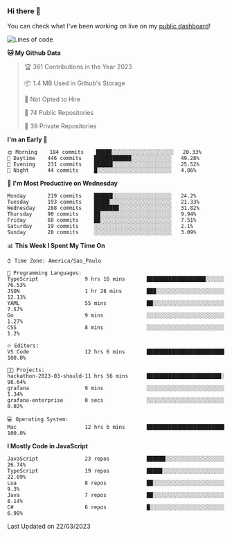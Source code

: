 ### Hi there 👋

<!--
**guicaulada/guicaulada** is a ✨ _special_ ✨ repository because its `README.md` (this file) appears on your GitHub profile.

Here are some ideas to get you started:

- 🔭 I’m currently working on ...
- 🌱 I’m currently learning ...
- 👯 I’m looking to collaborate on ...
- 🤔 I’m looking for help with ...
- 💬 Ask me about ...
- 📫 How to reach me: ...
- 😄 Pronouns: ...
- ⚡ Fun fact: ...
-->

You can check what I've been working on live on my [public dashboard](https://guicaulada.grafana.net/public-dashboards/7b7f644500ec4e6cb5d7a4e7b5ed0dab)!

<!--START_SECTION:waka-->
![Lines of code](https://img.shields.io/badge/From%20Hello%20World%20I%27ve%20Written-9.5%20million%20lines%20of%20code-blue)

**🐱 My Github Data** 

> 🏆 361 Contributions in the Year 2023
 > 
> 📦 1.4 MB Used in Github's Storage 
 > 
> 🚫 Not Opted to Hire
 > 
> 📜 74 Public Repositories 
 > 
> 🔑 39 Private Repositories  
 > 
**I'm an Early 🐤** 

```text
🌞 Morning    184 commits    █████░░░░░░░░░░░░░░░░░░░░   20.33% 
🌆 Daytime    446 commits    ████████████░░░░░░░░░░░░░   49.28% 
🌃 Evening    231 commits    ██████░░░░░░░░░░░░░░░░░░░   25.52% 
🌙 Night      44 commits     █░░░░░░░░░░░░░░░░░░░░░░░░   4.86%

```
📅 **I'm Most Productive on Wednesday** 

```text
Monday       219 commits    ██████░░░░░░░░░░░░░░░░░░░   24.2% 
Tuesday      193 commits    █████░░░░░░░░░░░░░░░░░░░░   21.33% 
Wednesday    288 commits    ████████░░░░░░░░░░░░░░░░░   31.82% 
Thursday     90 commits     ██░░░░░░░░░░░░░░░░░░░░░░░   9.94% 
Friday       68 commits     ██░░░░░░░░░░░░░░░░░░░░░░░   7.51% 
Saturday     19 commits     ░░░░░░░░░░░░░░░░░░░░░░░░░   2.1% 
Sunday       28 commits     ░░░░░░░░░░░░░░░░░░░░░░░░░   3.09%

```


📊 **This Week I Spent My Time On** 

```text
⌚︎ Time Zone: America/Sao_Paulo

💬 Programming Languages: 
TypeScript               9 hrs 16 mins       ███████████████████░░░░░░   76.53% 
JSON                     1 hr 28 mins        ███░░░░░░░░░░░░░░░░░░░░░░   12.13% 
YAML                     55 mins             ██░░░░░░░░░░░░░░░░░░░░░░░   7.57% 
Go                       9 mins              ░░░░░░░░░░░░░░░░░░░░░░░░░   1.27% 
CSS                      8 mins              ░░░░░░░░░░░░░░░░░░░░░░░░░   1.2%

🔥 Editors: 
VS Code                  12 hrs 6 mins       █████████████████████████   100.0%

🐱‍💻 Projects: 
hackathon-2023-03-should-11 hrs 56 mins      ████████████████████████░   98.64% 
grafana                  9 mins              ░░░░░░░░░░░░░░░░░░░░░░░░░   1.34% 
grafana-enterprise       0 secs              ░░░░░░░░░░░░░░░░░░░░░░░░░   0.02%

💻 Operating System: 
Mac                      12 hrs 6 mins       █████████████████████████   100.0%

```

**I Mostly Code in JavaScript** 

```text
JavaScript               23 repos            ██████░░░░░░░░░░░░░░░░░░░   26.74% 
TypeScript               19 repos            █████░░░░░░░░░░░░░░░░░░░░   22.09% 
Lua                      8 repos             ██░░░░░░░░░░░░░░░░░░░░░░░   9.3% 
Java                     7 repos             ██░░░░░░░░░░░░░░░░░░░░░░░   8.14% 
C#                       6 repos             █░░░░░░░░░░░░░░░░░░░░░░░░   6.98%

```



 Last Updated on 22/03/2023
<!--END_SECTION:waka-->

